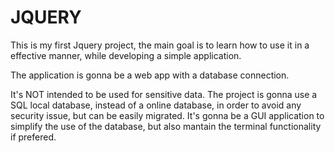# JQUERY

This is my first Jquery project, the main goal is to learn how to use it in a effective manner, while developing a simple application.

The application is gonna be a web app with a database connection.

It's NOT intended to be used for sensitive data.
The project is gonna use a SQL local database, instead of a online database, in order to avoid any security issue, but can be easily migrated.
It's gonna be a GUI application to simplify the use of the database, but also mantain the terminal functionality if prefered.
